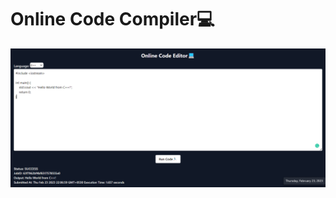 # Online Code Compiler💻

<img src = "https://github.com/bhavesh1129/Online-Code-Compiler/blob/main/Preview.png" />
